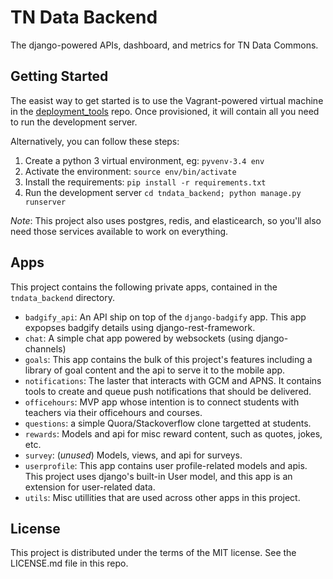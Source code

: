 TN Data Backend
===============

The django-powered APIs, dashboard, and metrics for TN Data Commons.


Getting Started
---------------

The easist way to get started is to use the Vagrant-powered virtual machine
in the [deployment_tools](https://bitbucket.org/tndata/deployment_tools)
repo. Once provisioned, it will contain all you need to run the development
server.

Alternatively, you can follow these steps:

1. Create a python 3 virtual environment, eg: `pyvenv-3.4 env`
2. Activate the environment: `source env/bin/activate`
3. Install the requirements: `pip install -r requirements.txt`
4. Run the development server `cd tndata_backend; python manage.py runserver`

*Note*: This project also uses postgres, redis, and elasticearch, so you'll
also need those services available to work on everything.

Apps
----

This project contains the following private apps, contained in the `tndata_backend`
directory.

- `badgify_api`: An API ship on top of the `django-badgify` app. This app
  expopses badgify details using django-rest-framework.
- `chat`: A simple chat app powered by websockets (using django-channels)
- `goals`: This app contains the bulk of this project's features including
  a library of goal content and the api to serve it to the mobile app.
- `notifications`: The laster that interacts with GCM and APNS. It contains
  tools to create and queue push notifications that should be delivered.
- `officehours`: MVP app whose intention is to connect students with teachers
  via their officehours and courses.
- `questions`: a simple Quora/Stackoverflow clone targetted at students.
- `rewards`: Models and api for misc reward content, such as quotes, jokes, etc.
- `survey`: (*unused*) Models, views, and api for surveys.
- `userprofile`: This app contains user profile-related models and apis. This
  project uses django's built-in User model, and this app is an extension for
  user-related data.
- `utils`: Misc utillities that are used across other apps in this project.

License
-------

This project is distributed under the terms of the MIT license. See the
LICENSE.md file in this repo.
